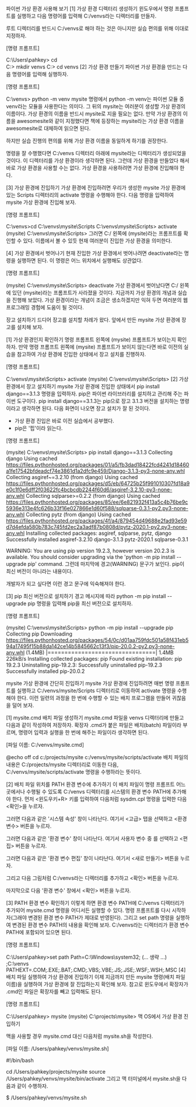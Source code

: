 파이썬 가상 환경 사용해 보기
[1] 가상 환경 디렉터리 생성하기
윈도우에서 명령 프롬프트를 실행하고 다음 명령어를 입력해 C:/venvs라는 디렉터리를 만들자.

루트 디렉터리를 반드시 C:/venvs로 해야 하는 것은 아니지만 실습 편의를 위해 이대로 지정하자.

[명령 프롬프트]

C:\Users\pahkey> cd \
C:\> mkdir venvs
C:\> cd venvs
[2] 가상 환경 만들기
파이썬 가상 환경을 만드는 다음 명령어를 입력해 실행하자.

[명령 프롬프트]

C:\venvs> python -m venv mysite
명령에서 python -m venv는 파이썬 모듈 중 venv라는 모듈을 사용한다는 의미다. 그 뒤의 mysite는 여러분이 생성할 가상 환경의 이름이다. 가상 환경의 이름을 반드시 mysite로 지을 필요는 없다. 만약 가상 환경의 이름을 awesomesite와 같이 지정했다면 책에 등장하는 mysite라는 가상 환경 이름을 awesomesite로 대체하여 읽으면 된다.

하지만 실습 진행의 편의를 위해 가상 환경 이름을 동일하게 하기를 권장한다.

명령을 잘 수행했다면 C:/venvs 디렉터리 아래에 mysite라는 디렉터리가 생성되었을 것이다. 이 디렉터리를 가상 환경이라 생각하면 된다. 그런데 가상 환경을 만들었다 해서 바로 가상 환경을 사용할 수는 없다. 가상 환경을 사용하려면 가상 환경에 진입해야 한다.

[3] 가상 환경에 진입하기
가상 환경에 진입하려면 우리가 생성한 mysite 가상 환경에 있는 Scripts 디렉터리의 activate 명령을 수행해야 한다. 다음 명령을 입력하여 mysite 가상 환경에 진입해 보자.

[명령 프롬프트]

C:\venvs>cd C:\venvs\mysite\Scripts
C:\venvs\mysite\Scripts> activate
(mysite) C:\venvs\mysite\Scripts>
그러면 C:/ 왼쪽에 (mysite)라는 프롬프트를 확인할 수 있다. 이름에서 볼 수 있듯 현재 여러분이 진입한 가상 환경을 의미한다.

[4] 가상 환경에서 벗어나기
현재 진입한 가상 환경에서 벗어나려면 deactivate라는 명령을 실행하면 된다. 이 명령은 어느 위치에서 실행해도 상관없다.

[명령 프롬프트]

(mysite) C:\venvs\mysite\Scripts> deactivate
가상 환경에서 벗어났다면 C:/ 왼쪽에 있던 (mysite)라는 프롬프트가 사라졌을 것이다. 지금까지 가상 환경의 개념과 실습을 진행해 보았다. 가상 환경이라는 개념이 조금은 생소하겠지만 익혀 두면 여러분의 웹 프로그래밍 경험에 도움이 될 것이다.

장고 설치하기
드디어 장고를 설치할 차례가 왔다. 앞에서 만든 mysite 가상 환경에 장고를 설치해 보자.

[1] 가상 환경인지 확인하기
명령 프롬프트 왼쪽에 (mysite) 프롬프트가 보이는지 확인하자. 만약 명령 프롬프트 왼쪽에 (mysite) 프롬프트가 보이지 않는다면 바로 이전의 실습을 참고하여 가상 환경에 진입한 상태에서 장고 설치를 진행하자.

[명령 프롬프트]

C:\venvs\mysite\Scripts> activate
(mysite) C:\venvs\mysite\Scripts>
[2] 가상 환경에서 장고 설치하기
mysite 가상 환경에 진입한 상태에서 pip install django==3.1.3 명령을 입력하자. pip은 파이썬 라이브러리를 설치하고 관리해 주는 파이썬 도구이다. pip install django==3.1.3는 pip으로 장고 3.1.3 버전을 설치하는 명령이라고 생각하면 된다. 다음 화면이 나오면 장고 설치가 잘 된 것이다.

- 가상 환경 진입은 바로 이전 실습에서 공부했다.
- pip은 '핍'이라 읽는다.

[명령 프롬프트]

(mysite) C:\venvs\mysite\Scripts> pip install django==3.1.3
Collecting django
  Using cached https://files.pythonhosted.org/packages/01/a5/fb3dad18422fcd4241d18460a1fe17542bfdeadcf74e3861d1a2dfc9e459/Django-3.1.3-py3-none-any.whl
Collecting asgiref~=3.2.10 (from django)
  Using cached https://files.pythonhosted.org/packages/d5/eb/64725b25f991010307fd18a9e0c1f0e6dff2f03622fc4bcbcdb2244f60d6/asgiref-3.2.10-py3-none-any.whl
Collecting sqlparse>=0.2.2 (from django)
  Using cached https://files.pythonhosted.org/packages/85/ee/6e821932f413a5c4b76be9c5936e313e4fc626b33f16e027866e1d60f588/sqlparse-0.3.1-py2.py3-none-any.whl
Collecting pytz (from django)
  Using cached https://files.pythonhosted.org/packages/4f/a4/879454d49688e2fad93e59d7d4efda580b783c745fd2ec2a3adf87b0808d/pytz-2020.1-py2.py3-none-any.whl
Installing collected packages: asgiref, sqlparse, pytz, django
Successfully installed asgiref-3.2.10 django-3.1.3 pytz-2020.1 sqlparse-0.3.1

WARNING: You are using pip version 19.2.3, however version 20.2.3 is available.
You should consider upgrading via the 'python -m pip install --upgrade pip' command.
그런데 마지막에 경고(WARNING) 문구가 보인다. pip이 최신 버전이 아니라는 내용이다.

개발자가 되고 싶다면 이런 경고 문구에 익숙해져야 한다.

[3] pip 최신 버전으로 설치하기
경고 메시지에 따라 python -m pip install --upgrade pip 명령을 입력해 pip을 최신 버전으로 설치하자.

[명령 프롬프트]

(mysite) C:\venvs\mysite\Scripts> python -m pip install --upgrade pip
Collecting pip
  Downloading https://files.pythonhosted.org/packages/54/0c/d01aa759fdc501a58f431eb594a17495f15b88da142ce14b5845662c13f3/pip-20.0.2-py2.py3-none-any.whl (1.4MB)
     |================================| 1.4MB 226kB/s
Installing collected packages: pip
  Found existing installation: pip 19.2.3
    Uninstalling pip-19.2.3:
      Successfully uninstalled pip-19.2.3
Successfully installed pip-20.0.2



mysite 가상 환경에 간단히 진입하기
mysite 가상 환경에 진입하려면 매번 명령 프롬프트를 실행하고 C:/venvs/mysite/Scripts 디렉터리로 이동하여 activate 명령을 수행해야 한다. 이런 일련의 과정을 한 번에 수행할 수 있는 배치 프로그램을 만들어 귀찮음을 덜어 보자.

[1] mysite.cmd 배치 파일 생성하기
mysite.cmd 파일을 venvs 디렉터리에 만들고 다음과 같이 작성하여 저장하자. 확장자 .cmd가 붙은 파일은 배치(batch) 파일이라 부르며, 명령어 입력과 실행을 한 번에 해주는 파일이라 생각하면 된다.

[파일 이름: C:/venvs/mysite.cmd]

@echo off
cd c:/projects/mysite
c:/venvs/mysite/scripts/activate
배치 파일의 내용은 C:/projects/mysite 디렉터리로 이동한 다음, C:/venvs/mysite/scripts/activate 명령을 수행하라는 뜻이다.

[2] 배치 파일 위치를 PATH 환경 변수에 추가하기
이 배치 파일이 명령 프롬프트 어느 곳에서나 수행될 수 있도록 C:/venvs 디렉터리를 시스템의 환경 변수 PATH에 추가해야 한다. 먼저 <윈도우키+R> 키를 입력하여 다음처럼 sysdm.cpl 명령을 입력한 다음 <확인>을 누르자.



그러면 다음과 같은 '시스템 속성' 창이 나타난다. 여기서 <고급> 탭을 선택하고 <환경 변수> 버튼을 누르자.



그러면 다음과 같은 '환경 변수' 창이 나타난다. 여기서 사용자 변수 중 <Path>를 선택하고 <편집> 버튼을 누르자.



그러면 다음과 같은 '환경 변수 편집' 창이 나타난다. 여기서 <새로 만들기> 버튼을 누르자.



그리고 다음 그림처럼 C:/venvs라는 디렉터리를 추가하고 <확인> 버튼을 누르자.



마지막으로 다음 '환경 변수' 창에서 <확인> 버튼을 누르자.

[3] PATH 환경 변수 확인하기
이렇게 하면 환경 변수 PATH에 C:/venvs 디렉터리가 추가되어 mysite.cmd 명령을 어디서든 실행할 수 있다. 명령 프롬프트를 다시 시작하자(그래야 변경된 환경 변수 PATH가 제대로 반영된다). 그리고 set path 명령을 실행하여 변경된 환경 변수 PATH의 내용을 확인해 보자. C:/venvs라는 디렉터리가 환경 변수 PATH에 포함되어 있으면 된다.

[명령 프롬프트]

C:\Users\pahkey>set path
Path=C:\Windows\system32; (... 생략 ...) ;C:\venvs
PATHEXT=.COM;.EXE;.BAT;.CMD;.VBS;.VBE;.JS;.JSE;.WSF;.WSH;.MSC
[4] 배치 파일 실행하여 가상 환경에 진입하기
이제 지금까지 만든 mysite 명령(배치 파일 이름)을 실행하여 가상 환경에 잘 진입하는지 확인해 보자. 참고로 윈도우에서 확장자가 .cmd인 파일은 확장자를 빼고 입력해도 된다.

[명령 프롬프트]

C:\Users\pahkey> mysite
(mysite) C:\projects\mysite>
맥 OS에서 가상 환경 진입하기

맥을 사용할 경우 mysite.cmd 대신 다음처럼 mysite.sh을 작성한다.

[파일 이름: /Users/pahkey/venvs/mysite.sh]

#!/bin/bash

cd /Users/pahkey/projects/mysite
source /Users/pahkey/venvs/mysite/bin/activate
그리고 맥 터미널에서 mysite.sh을 다음과 같이 수행하자.

$ /Users/pahkey/venvs/mysite.sh
